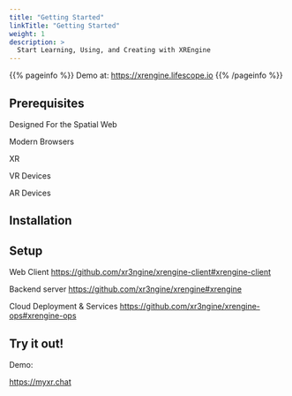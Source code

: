 ```yaml
---
title: "Getting Started"
linkTitle: "Getting Started"
weight: 1
description: >
  Start Learning, Using, and Creating with XREngine
---
```


{{% pageinfo %}}
Demo at: https://xrengine.lifescope.io
{{% /pageinfo %}}

## Prerequisites

Designed For the Spatial Web

Modern Browsers

XR

VR Devices

AR Devices

## Installation

## Setup

Web Client 
https://github.com/xr3ngine/xrengine-client#xrengine-client

Backend server
https://github.com/xr3ngine/xrengine#xrengine

Cloud Deployment & Services
https://github.com/xr3ngine/xrengine-ops#xrengine-ops

## Try it out!

Demo:

https://myxr.chat